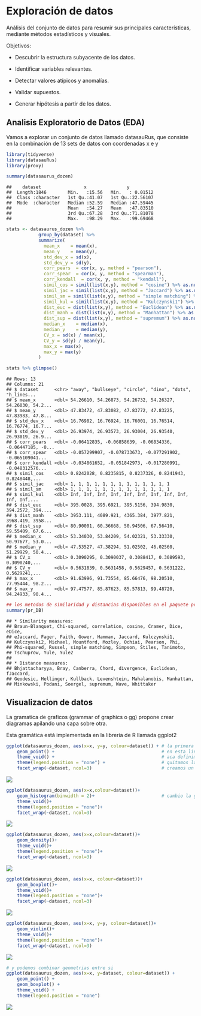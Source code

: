 Exploración de datos
================

Análisis del conjunto de datos para resumir sus principales
características, mediante métodos estadísticos y visuales.

Objetivos:

  - Descubrir la estructura subyacente de los datos.

  - Identificar variables relevantes.

  - Detectar valores atípicos y anomalías.

  - Validar supuestos.

  - Generar hipótesis a partir de los datos.

## Analisis Exploratorio de Datos (EDA)

Vamos a explorar un conjunto de datos llamado datasauRus, que consiste
en la combinación de 13 sets de datos con coordenadas x e y

``` r
library(tidyverse)
library(datasauRus)
library(proxy)

summary(datasaurus_dozen)
```

    ##    dataset                x               y           
    ##  Length:1846        Min.   :15.56   Min.   : 0.01512  
    ##  Class :character   1st Qu.:41.07   1st Qu.:22.56107  
    ##  Mode  :character   Median :52.59   Median :47.59445  
    ##                     Mean   :54.27   Mean   :47.83510  
    ##                     3rd Qu.:67.28   3rd Qu.:71.81078  
    ##                     Max.   :98.29   Max.   :99.69468

``` r
stats <- datasaurus_dozen %>% 
            group_by(dataset) %>% 
            summarize(
              mean_x    = mean(x),
              mean_y    = mean(y),
              std_dev_x = sd(x),
              std_dev_y = sd(y),
              corr_pears  = cor(x, y, method = "pearson"),
              corr_spear  = cor(x, y, method = "spearman"),
              corr_kendall  = cor(x, y, method = "kendall"),
              simil_cos = simil(list(x,y), method = "cosine") %>% as.numeric(),   # funcion simil en la libreria proxy
              simil_jac = simil(list(x,y), method = "Jaccard") %>% as.numeric(),   # funcion simil en la libreria proxy
              simil_sm = simil(list(x,y), method = "simple matching") %>% as.numeric(),   # funcion simil en la libreria proxy
              simil_kul = simil(list(x,y), method = "Kulczynski1") %>% as.numeric(),   # funcion simil en la libreria proxy
              dist_euc = dist(list(x,y), method = "Euclidean") %>% as.numeric(),   
              dist_manh = dist(list(x,y), method = "Manhattan") %>% as.numeric(),  
              dist_sup = dist(list(x,y), method = "supremum") %>% as.numeric(),   
              median_x    = median(x),
              median_y    = median(y),
              CV_x = sd(x) / mean(x),
              CV_y = sd(y) / mean(y),
              max_x = max(x),
              max_y = max(y)
            )

stats %>% glimpse()
```

    ## Rows: 13
    ## Columns: 21
    ## $ dataset      <chr> "away", "bullseye", "circle", "dino", "dots", "h_lines...
    ## $ mean_x       <dbl> 54.26610, 54.26873, 54.26732, 54.26327, 54.26030, 54.2...
    ## $ mean_y       <dbl> 47.83472, 47.83082, 47.83772, 47.83225, 47.83983, 47.8...
    ## $ std_dev_x    <dbl> 16.76982, 16.76924, 16.76001, 16.76514, 16.76774, 16.7...
    ## $ std_dev_y    <dbl> 26.93974, 26.93573, 26.93004, 26.93540, 26.93019, 26.9...
    ## $ corr_pears   <dbl> -0.06412835, -0.06858639, -0.06834336, -0.06447185, -0...
    ## $ corr_spear   <dbl> -0.057299907, -0.078733673, -0.077291902, -0.065109041...
    ## $ corr_kendall <dbl> -0.034861652, -0.051842973, -0.017280991, -0.048312576...
    ## $ simil_cos    <dbl> 0.8242028, 0.8235815, 0.8237326, 0.8241943, 0.8248448,...
    ## $ simil_jac    <dbl> 1, 1, 1, 1, 1, 1, 1, 1, 1, 1, 1, 1, 1
    ## $ simil_sm     <dbl> 1, 1, 1, 1, 1, 1, 1, 1, 1, 1, 1, 1, 1
    ## $ simil_kul    <dbl> Inf, Inf, Inf, Inf, Inf, Inf, Inf, Inf, Inf, Inf, Inf,...
    ## $ dist_euc     <dbl> 395.0028, 395.6921, 395.5156, 394.9830, 394.2572, 394....
    ## $ dist_manh    <dbl> 3953.111, 4089.921, 4365.384, 3977.821, 3968.419, 3958...
    ## $ dist_sup     <dbl> 80.90001, 60.36668, 50.94506, 67.56410, 59.55409, 67.6...
    ## $ median_x     <dbl> 53.34030, 53.84209, 54.02321, 53.33330, 50.97677, 53.0...
    ## $ median_y     <dbl> 47.53527, 47.38294, 51.02502, 46.02560, 51.29929, 50.4...
    ## $ CV_x         <dbl> 0.3090295, 0.3090037, 0.3088417, 0.3089593, 0.3090240,...
    ## $ CV_y         <dbl> 0.5631839, 0.5631458, 0.5629457, 0.5631222, 0.5629241,...
    ## $ max_x        <dbl> 91.63996, 91.73554, 85.66476, 98.20510, 77.95444, 98.2...
    ## $ max_y        <dbl> 97.47577, 85.87623, 85.57813, 99.48720, 94.24933, 90.4...

``` r
## los metodos de similaridad y distancias disponibles en el paquete proxy
summary(pr_DB)
```

    ## * Similarity measures:
    ## Braun-Blanquet, Chi-squared, correlation, cosine, Cramer, Dice, eDice,
    ## eJaccard, Fager, Faith, Gower, Hamman, Jaccard, Kulczynski1,
    ## Kulczynski2, Michael, Mountford, Mozley, Ochiai, Pearson, Phi,
    ## Phi-squared, Russel, simple matching, Simpson, Stiles, Tanimoto,
    ## Tschuprow, Yule, Yule2
    ## 
    ## * Distance measures:
    ## Bhjattacharyya, Bray, Canberra, Chord, divergence, Euclidean, fJaccard,
    ## Geodesic, Hellinger, Kullback, Levenshtein, Mahalanobis, Manhattan,
    ## Minkowski, Podani, Soergel, supremum, Wave, Whittaker

## Visualizacion de datos

La gramatica de graficos (grammar of graphics o gg) propone crear
diagramas apilando una capa sobre otra.

Esta gramática está implementada en la libreria de R llamada ggplot2

``` r
ggplot(datasaurus_dozen, aes(x=x, y=y, colour=dataset)) + # la primera linea define los parametros del grafico, la data, coordenadas y color
    geom_point() +                                        # en esta linea se define la geometria de la figura, en este caso un punto
    theme_void() +                                        # aca definimos el tema del grafico
    theme(legend.position = "none") +                     # quitamos la leyenda 
    facet_wrap(~dataset, ncol=3)                          # creamos un subgrafico por cada dataset  
```

![](README_files/figure-gfm/unnamed-chunk-2-1.png)<!-- -->

``` r
ggplot(datasaurus_dozen, aes(x=x,colour=dataset))+
    geom_histogram(binwidth = 2)+                         # cambio la geometria
    theme_void()+
    theme(legend.position = "none")+
    facet_wrap(~dataset, ncol=3)
```

![](README_files/figure-gfm/unnamed-chunk-2-2.png)<!-- -->

``` r
ggplot(datasaurus_dozen, aes(x=x,colour=dataset))+
    geom_density()+
    theme_void()+
    theme(legend.position = "none")+
    facet_wrap(~dataset, ncol=3)
```

![](README_files/figure-gfm/unnamed-chunk-2-3.png)<!-- -->

``` r
ggplot(datasaurus_dozen, aes(x=x, colour=dataset))+
    geom_boxplot()+
    theme_void()+
    theme(legend.position = "none")+
    facet_wrap(~dataset, ncol=3)
```

![](README_files/figure-gfm/unnamed-chunk-2-4.png)<!-- -->

``` r
ggplot(datasaurus_dozen, aes(x=x, y=y, colour=dataset))+
    geom_violin()+
    theme_void()+
    theme(legend.position = "none")+
    facet_wrap(~dataset, ncol=3)
```

![](README_files/figure-gfm/unnamed-chunk-2-5.png)<!-- -->

``` r
# y podemos combinar geometrias entre si
ggplot(datasaurus_dozen, aes(x=x, y=dataset, colour=dataset)) +
    geom_point() +
    geom_boxplot() +
    theme_void() +
    theme(legend.position = "none")
```

![](README_files/figure-gfm/unnamed-chunk-2-6.png)<!-- -->
